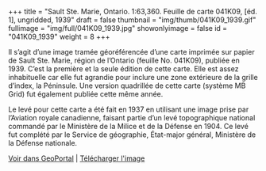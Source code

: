 +++
title = "Sault Ste. Marie, Ontario. 1:63,360. Feuille de carte 041K09, [éd. 1], ungridded, 1939"
draft = false
thumbnail = "img/thumb/041K09_1939.gif"
fullimage = "img/full/041K09_1939.jpg"
showonlyimage = false
id = "041K09_1939"
weight = 8
+++

Il s’agit d’une image tramée géoréférencée d’une carte imprimée sur papier de Sault Ste. Marie, région de l’Ontario (feuille No. 041K09), publiée en 1939. C’est la première et la seule édition de cette carte. Elle est assez inhabituelle car elle fut agrandie pour inclure une zone extérieure de la grille d’index, la Péninsule. Une version quadrillée de cette carte (système MB Grid) fut également publiée cette même année. 
<!--more-->

Le levé pour cette carte a été fait en 1937 en utilisant une image prise par l’Aviation royale canadienne, faisant partie d’un levé topographique national commandé par le Ministère de la Milice et de la Défense en 1904. Ce levé fut complété par le Service de géographie, État-major général, Ministère de la Défense nationale.

[Voir dans GeoPortal](http://geo.scholarsportal.info/#r/details/_uri@=HTDP63360K041K09_1939TIFF&_add:true) | [Télécharger l'image](http://ocul.on.ca/topomaps/map-images/HTDP63360K041K09_1939TIFF.jpg)
